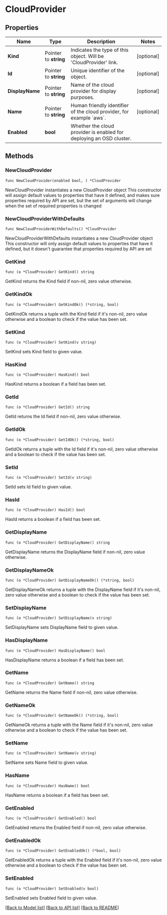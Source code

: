 # CloudProvider

## Properties

Name | Type | Description | Notes
------------ | ------------- | ------------- | -------------
**Kind** | Pointer to **string** | Indicates the type of this object. Will be &#39;CloudProvider&#39; link. | [optional] 
**Id** | Pointer to **string** | Unique identifier of the object. | [optional] 
**DisplayName** | Pointer to **string** | Name of the cloud provider for display purposes. | [optional] 
**Name** | Pointer to **string** | Human friendly identifier of the cloud provider, for example &#x60;aws&#x60;. | [optional] 
**Enabled** | **bool** | Whether the cloud provider is enabled for deploying an OSD cluster. | 

## Methods

### NewCloudProvider

`func NewCloudProvider(enabled bool, ) *CloudProvider`

NewCloudProvider instantiates a new CloudProvider object
This constructor will assign default values to properties that have it defined,
and makes sure properties required by API are set, but the set of arguments
will change when the set of required properties is changed

### NewCloudProviderWithDefaults

`func NewCloudProviderWithDefaults() *CloudProvider`

NewCloudProviderWithDefaults instantiates a new CloudProvider object
This constructor will only assign default values to properties that have it defined,
but it doesn't guarantee that properties required by API are set

### GetKind

`func (o *CloudProvider) GetKind() string`

GetKind returns the Kind field if non-nil, zero value otherwise.

### GetKindOk

`func (o *CloudProvider) GetKindOk() (*string, bool)`

GetKindOk returns a tuple with the Kind field if it's non-nil, zero value otherwise
and a boolean to check if the value has been set.

### SetKind

`func (o *CloudProvider) SetKind(v string)`

SetKind sets Kind field to given value.

### HasKind

`func (o *CloudProvider) HasKind() bool`

HasKind returns a boolean if a field has been set.

### GetId

`func (o *CloudProvider) GetId() string`

GetId returns the Id field if non-nil, zero value otherwise.

### GetIdOk

`func (o *CloudProvider) GetIdOk() (*string, bool)`

GetIdOk returns a tuple with the Id field if it's non-nil, zero value otherwise
and a boolean to check if the value has been set.

### SetId

`func (o *CloudProvider) SetId(v string)`

SetId sets Id field to given value.

### HasId

`func (o *CloudProvider) HasId() bool`

HasId returns a boolean if a field has been set.

### GetDisplayName

`func (o *CloudProvider) GetDisplayName() string`

GetDisplayName returns the DisplayName field if non-nil, zero value otherwise.

### GetDisplayNameOk

`func (o *CloudProvider) GetDisplayNameOk() (*string, bool)`

GetDisplayNameOk returns a tuple with the DisplayName field if it's non-nil, zero value otherwise
and a boolean to check if the value has been set.

### SetDisplayName

`func (o *CloudProvider) SetDisplayName(v string)`

SetDisplayName sets DisplayName field to given value.

### HasDisplayName

`func (o *CloudProvider) HasDisplayName() bool`

HasDisplayName returns a boolean if a field has been set.

### GetName

`func (o *CloudProvider) GetName() string`

GetName returns the Name field if non-nil, zero value otherwise.

### GetNameOk

`func (o *CloudProvider) GetNameOk() (*string, bool)`

GetNameOk returns a tuple with the Name field if it's non-nil, zero value otherwise
and a boolean to check if the value has been set.

### SetName

`func (o *CloudProvider) SetName(v string)`

SetName sets Name field to given value.

### HasName

`func (o *CloudProvider) HasName() bool`

HasName returns a boolean if a field has been set.

### GetEnabled

`func (o *CloudProvider) GetEnabled() bool`

GetEnabled returns the Enabled field if non-nil, zero value otherwise.

### GetEnabledOk

`func (o *CloudProvider) GetEnabledOk() (*bool, bool)`

GetEnabledOk returns a tuple with the Enabled field if it's non-nil, zero value otherwise
and a boolean to check if the value has been set.

### SetEnabled

`func (o *CloudProvider) SetEnabled(v bool)`

SetEnabled sets Enabled field to given value.



[[Back to Model list]](../README.md#documentation-for-models) [[Back to API list]](../README.md#documentation-for-api-endpoints) [[Back to README]](../README.md)



